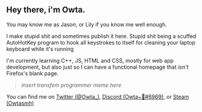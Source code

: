
## Hey there, i'm Owta.

  You may know me as Jason, or Lily if you know me well enough.
 
 I make stupid shit and sometimes publish it here.
  Stupid shit being a scuffed AutoHotKey program to hook all keystrokes to itself for cleaning your laptop keyboard while it's running
  
 I'm currently learning C++, JS, HTML and CSS, mostly for web app development, but also just so I can have a functional homepage that *isn't* Firefox's blank page.
  
  > *insert transfem programmer meme here*
  
 You can find me on [Twitter (@Owta_)](https://twitter.com/owta_), [Discord (Owta~🌸#6969)](https://discord.gg/SNSfQcFkXR), or [Steam (Owtasmh)](https://steamcommunity.com/id/owtasmh)

